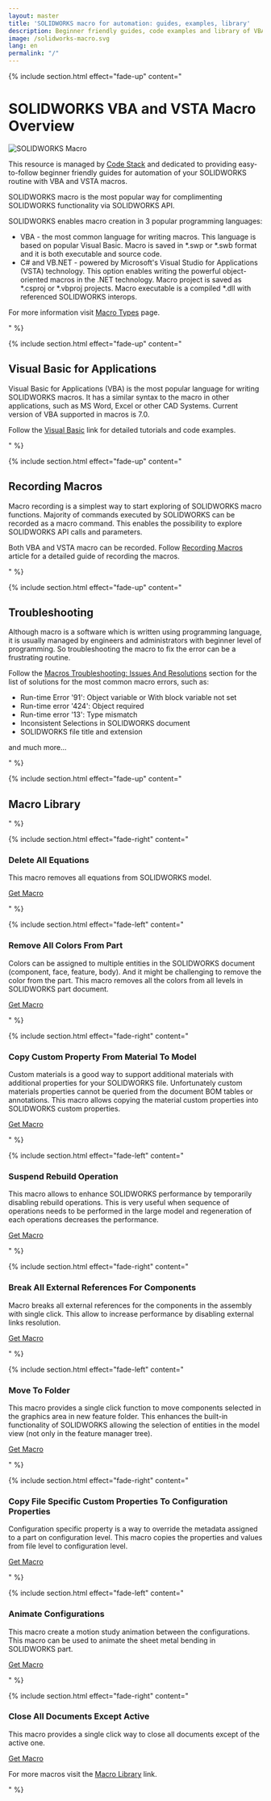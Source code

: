 ```yaml
---
layout: master
title: 'SOLIDWORKS macro for automation: guides, examples, library'
description: Beginner friendly guides, code examples and library of VBA and VSTA macros for automation of SOLIDWORKS functionality
image: /solidworks-macro.svg
lang: en
permalink: "/"
---
```


{% include section.html effect="fade-up" content="

# SOLIDWORKS VBA and VSTA Macro Overview

![SOLIDWORKS Macro](solidworks-macro.svg)

This resource is managed by [Code Stack](https://www.codestack.net) and dedicated to providing easy-to-follow beginner friendly guides for automation of your SOLIDWORKS routine with VBA and VSTA macros.

SOLIDWORKS macro is the most popular way for complimenting SOLIDWORKS functionality via SOLIDWORKS API.

SOLIDWORKS enables macro creation in 3 popular programming languages:

* VBA - the most common language for writing macros. This language is based on popular Visual Basic. Macro is saved in *.swp or *.swb format and it is both executable and source code.
* C# and VB.NET - powered by Microsoft's Visual Studio for Applications (VSTA) technology. This option enables writing the powerful object-oriented macros in the .NET technology. Macro project is saved as *.csproj or *.vbproj projects. Macro executable is a compiled *.dll with referenced SOLIDWORKS interops.

For more information visit [Macro Types](https://www.codestack.net/solidworks-api/getting-started/macros/types/) page.

" %}

{% include section.html effect="fade-up" content="

## Visual Basic for Applications

Visual Basic for Applications (VBA) is the most popular language for writing SOLIDWORKS macros. It has a similar syntax to the macro in other applications, such as MS Word, Excel or other CAD Systems. Current version of VBA supported in macros is 7.0.

Follow the [Visual Basic](https://www.codestack.net/visual-basic/) link for detailed tutorials and code examples.

" %}

{% include section.html effect="fade-up" content="

## Recording Macros

Macro recording is a simplest way to start exploring of SOLIDWORKS macro functions. Majority of commands executed by SOLIDWORKS can be recorded as a macro command. This enables the possibility to explore SOLIDWORKS API calls and parameters.

Both VBA and VSTA macro can be recorded. Follow [Recording Macros](https://www.codestack.net/solidworks-api/getting-started/macros/recording/) article for a detailed guide of recording the macros.

" %}

{% include section.html effect="fade-up" content="

## Troubleshooting

Although macro is a software which is written using programming language, it is usually managed by engineers and administrators with beginner level of programming. So troubleshooting the macro to fix the error can be a frustrating routine.

Follow the [Macros Troubleshooting: Issues And Resolutions](https://www.codestack.net/solidworks-api/troubleshooting/macros/) section for the list of solutions for the most common macro errors, such as:

* Run-time Error '91': Object variable or With block variable not set
* Run-time error '424': Object required
* Run-time error '13': Type mismatch
* Inconsistent Selections in SOLIDWORKS document
* SOLIDWORKS file title and extension

and much more...

" %}

{% include section.html effect="fade-up" content="

## Macro Library

" %}

{% include section.html effect="fade-right" content="

### Delete All Equations

This macro removes all equations from SOLIDWORKS model.

[Get Macro](https://www.codestack.net/solidworks-api/document/delete-model-equations/)

" %}

{% include section.html effect="fade-left" content="

### Remove All Colors From Part

Colors can be assigned to multiple entities in the SOLIDWORKS document (component, face, feature, body). And it might be challenging to remove the color from the part. This macro removes all the colors from all levels in SOLIDWORKS part document.

[Get Macro](https://www.codestack.net/solidworks-api/document/appearance/remove-color/)

" %}

{% include section.html effect="fade-right" content="

### Copy Custom Property From Material To Model

Custom materials is a good way to support additional materials with additional properties for your SOLIDWORKS file. Unfortunately custom materials properties cannot be queried from the document BOM tables or annotations. This macro allows copying the material custom properties into SOLIDWORKS custom properties.

[Get Macro](https://www.codestack.net/solidworks-api/document/materials/copy-custom-property/)

" %}

{% include section.html effect="fade-left" content="

### Suspend Rebuild Operation

This macro allows to enhance SOLIDWORKS performance by temporarily disabling rebuild operations. This is very useful when sequence of operations needs to be performed in the large model and regeneration of each operations decreases the performance.

[Get Macro](https://www.codestack.net/solidworks-api/document/suspend-rebuild/)

" %}

{% include section.html effect="fade-right" content="

### Break All External References For Components

Macro breaks all external references for the components in the assembly with single click. This allow to increase performance by disabling external links resolution.

[Get Macro](https://www.codestack.net/solidworks-api/document/assembly/components/break-external-references/)

" %}

{% include section.html effect="fade-left" content="

### Move To Folder

This macro provides a single click function to move components selected in the graphics area in new feature folder. This enhances the built-in functionality of SOLIDWORKS allowing the selection of entities in the model view (not only in the feature manager tree).

[Get Macro](https://www.codestack.net/solidworks-api/document/assembly/components/move-to-folder/)

" %}

{% include section.html effect="fade-right" content="

### Copy File Specific Custom Properties To Configuration Properties

Configuration specific property is a way to override the metadata assigned to a part on configuration level. This macro copies the properties and values from file level to configuration level.

[Get Macro](https://www.codestack.net/solidworks-api/data-storage/custom-properties/copy-file-specific-to-configuration/)

" %}

{% include section.html effect="fade-left" content="

### Animate Configurations

This macro create a motion study animation between the configurations. This macro can be used to animate the sheet metal bending in SOLIDWORKS part.

[Get Macro](https://www.codestack.net/solidworks-api/motion-study/animate-configurations/)

" %}

{% include section.html effect="fade-right" content="

### Close All Documents Except Active

This macro provides a single click way to close all documents except of the active one.

[Get Macro](https://www.codestack.net/solidworks-api/application/frame/close-all-documents-except-active/)

For more macros visit the [Macro Library](https://www.codestack.net/solidworks-tools/) link.

" %}